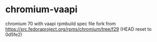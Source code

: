 # chromium-vaapi
chromium 70 with vaapi rpmbuild spec file
fork from https://src.fedoraproject.org/rpms/chromium/tree/f29 (HEAD reset to 0d5fe2)
